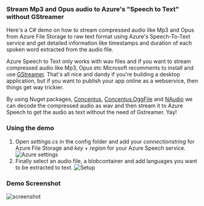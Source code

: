 ### Stream Mp3 and Opus audio to Azure's "Speech to Text" without GStreamer
Here's a C# demo on how to stream compressed audio like Mp3 and Opus from Azure File Storage to raw text format using Azure's Speech-To-Text service and get detailed information like timestamps and duration of each spoken word extracted from the audio file.

Azure Speech to Text only works with wav files and if you want to stream compressed audio like Mp3, Opus etc Microsoft recomments to install and use [GStreamer](https://docs.microsoft.com/en-us/azure/cognitive-services/speech-service/how-to-use-codec-compressed-audio-input-streams?tabs=debian&pivots=programming-language-csharp). That's all nice and dandy if you're building a desktop application, but if you want to publish your app online as a webservice, then things get way trickier. 

By using Nuget packages, [Concentus](https://www.nuget.org/packages/Concentus/), [Concentus.OggFile](https://www.nuget.org/packages/Concentus.OggFile/) and [NAudio](https://github.com/naudio/NAudio) we can decode the compressed audio as wav and then stream it to Azure Speech to get the audio as text without the need of Gstreamer. Yay!

### Using the demo
1. Open *settings.cs* in the config folder and add your *connectionstring* for Azure File Storage and *key* + *region* for your Azure Speech service.
![Azure settings](https://nswardh.com/github/opusstream/settings.jpg)
3. Finally select an audio file, a blobcontainer and add languages you want to be extracted to text.
![Setup](https://nswardh.com/github/opusstream/blobcontainer.jpg)

### Demo Screenshot

![screenshot](https://nswardh.com/github/opusstream/screenshot.jpg)
